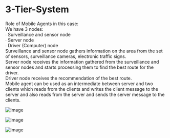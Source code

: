 # 3-Tier-System
 
Role of Mobile Agents in this case:   
We have 3 nodes:  
∙ Surveillance and sensor node  
∙ Server node  
∙ Driver (Computer) node  
Surveillance and sensor node gathers information on the area from the set of sensors, surveillance
cameras, electronic traffic signs.  
Server node receives the information gathered from the surveillance and sensor nodes and starts 
processing them to find the best route for the driver.  
Driver node receives the recommendation of the best route.  
Mobile agent can be used as an intermediate between server and two clients which reads from the 
clients and writes the client message to the server and also reads from the server and sends the server 
message to the clients.
  
  ![image](https://user-images.githubusercontent.com/68311964/147077304-3d26bb9b-ef67-47c7-bbde-8e3d85302d66.png)


![image](https://user-images.githubusercontent.com/68311964/147077378-6667e4c8-4dc2-44fe-810d-fb5a89ef15d1.png)


![image](https://user-images.githubusercontent.com/68311964/147077407-ce4c50da-2dad-4f0a-b6fb-4f32121465c6.png)

